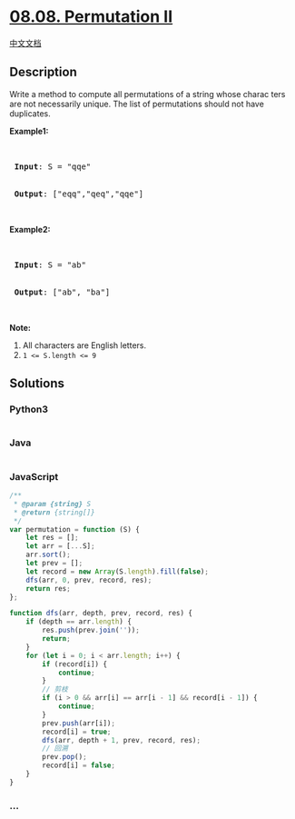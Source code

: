# [08.08. Permutation II](https://leetcode.cn/problems/permutation-ii-lcci)

[中文文档](/lcci/08.08.Permutation%20II/README.md)

## Description

<p>Write a method to compute all permutations of a string whose charac&shy; ters are not necessarily unique. The list of permutations should not have duplicates.</p>

<p><strong>Example1:</strong></p>

<pre>


<strong> Input</strong>: S = &quot;qqe&quot;


<strong> Output</strong>: [&quot;eqq&quot;,&quot;qeq&quot;,&quot;qqe&quot;]


</pre>

<p><strong>Example2:</strong></p>

<pre>


<strong> Input</strong>: S = &quot;ab&quot;


<strong> Output</strong>: [&quot;ab&quot;, &quot;ba&quot;]


</pre>

<p><strong>Note:</strong></p>

<ol>
	<li>All characters are English letters.</li>
	<li><code>1 &lt;= S.length &lt;= 9</code></li>
</ol>

## Solutions

<!-- tabs:start -->

### **Python3**

```python


```

### **Java**

```java


```

### **JavaScript**

```js
/**
 * @param {string} S
 * @return {string[]}
 */
var permutation = function (S) {
    let res = [];
    let arr = [...S];
    arr.sort();
    let prev = [];
    let record = new Array(S.length).fill(false);
    dfs(arr, 0, prev, record, res);
    return res;
};

function dfs(arr, depth, prev, record, res) {
    if (depth == arr.length) {
        res.push(prev.join(''));
        return;
    }
    for (let i = 0; i < arr.length; i++) {
        if (record[i]) {
            continue;
        }
        // 剪枝
        if (i > 0 && arr[i] == arr[i - 1] && record[i - 1]) {
            continue;
        }
        prev.push(arr[i]);
        record[i] = true;
        dfs(arr, depth + 1, prev, record, res);
        // 回溯
        prev.pop();
        record[i] = false;
    }
}
```

### **...**

```


```

<!-- tabs:end -->
